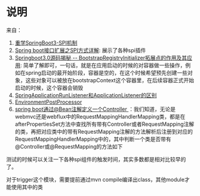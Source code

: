 # 说明

来自：
1. [重学SpringBoot3-SPI机制](https://cloud.tencent.com/developer/article/2459779)
2. [Spring boot接口扩展之SPI方式详解](https://blog.csdn.net/chyohn/article/details/141867430): 展示了各种spi插件
3. [Springboot3.0源码揭秘 -- BootstrapRegistryInitializer拓展点的作用及其应用](https://juejin.cn/post/7455942219166892042): 简单了解即可，一句话，就是在应用启动的时候的对容器做一些操作，例如在spring启动的最开始阶段，容器是空的，在这个时候希望预先创建一些对象，这些对象可以被放在bootstrapContext这个容器里，在后续容器正式开始启动的时候，这个容器会销毁
4. [SpringApplicationRunListener和ApplicationListener的区别](https://www.doubao.com/thread/w14fc022deb88db2f)
5. [EnvironmentPostProcessor](https://www.doubao.com/thread/wd2ddca98a6e29e30)
6. [spring boot通过@Bean注解定义一个Controller
   ](https://www.cnblogs.com/gaofeng-henu/p/12168789.html)：我们知道，无论是webmvc还是webflux中的RequestMappingHandlerMapping类，都是在afterPropertiesSet方法中查找所有带有Controller或者RequestMapping注解的类，再把对应类中的带有RequestMapping注解的方法解析后注册到对应的RequestMappingHandlerMapping中的，其中判断一个类是否带有@Controller或@RequestMapping的方法如下

测试的时候可以关注一下各种spi组件的触发时间，其实多数都是相对比较早的了。

对于trigger这个模块，需要提前通过mvn compile编译出class，其他module才能使用其中的类